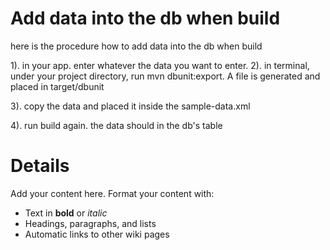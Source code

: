 # Add data into the db when build #

here is the procedure how to add data into the db when build

1). in your app. enter whatever the data you want to enter.
2). in terminal, under your project directory, run mvn dbunit:export. A file is generated and placed in target/dbunit

3). copy the data and placed it inside the sample-data.xml

4). run build again. the data should in the db's table


# Details #

Add your content here.  Format your content with:
  * Text in **bold** or _italic_
  * Headings, paragraphs, and lists
  * Automatic links to other wiki pages